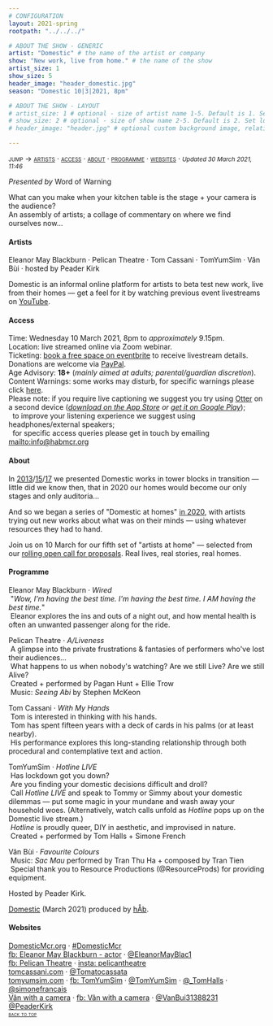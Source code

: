 ```yaml
---
# CONFIGURATION
layout: 2021-spring
rootpath: "../../../"

# ABOUT THE SHOW - GENERIC
artist: "Domestic" # the name of the artist or company
show: "New work, live from home." # the name of the show
artist_size: 1
show_size: 5
header_image: "header_domestic.jpg"  
season: "Domestic 10|3|2021, 8pm"

# ABOUT THE SHOW - LAYOUT
# artist_size: 1 # optional - size of artist name 1-5. Default is 1. Set longer names to lower values
# show_size: 2 # optional - size of show name 2-5. Default is 2. Set longer names to lower values
# header_image: "header.jpg" # optional custom background image, relative to current page

---
```

<span style='font-variant: small-caps'>jump → [artists](/current/2021-domestic/march/#artists) · [access](/current/2021-domestic/march/#access) · [about](/current/2021-domestic/march/#about) · [programme](/current/2021-domestic/march/#programme) · [websites](/current/2021-domestic/march/#websites)</span> · <small>*Updated 30 March 2021, 11:46*</small>     
        
*Presented by* Word of Warning        
         
What can you make when your kitchen table is the stage + your camera is the audience?<br>An assembly of artists; a collage of commentary on where we find ourselves now…     
         
#### Artists       
Eleanor May Blackburn · Pelican Theatre · Tom Cassani · TomYumSim · Vân Bùi · hosted by Peader Kirk        
        
Domestic is an informal online platform for artists to beta test new work, live from their homes — get a feel for it by watching previous event livestreams on <a href="http://www.youtube.com/playlist?list=PLHmxKLx8cM6BDQVxWcVUAIZapNVroOJWj" target="_blank">YouTube</a>.        
         
#### Access            
Time: Wednesday 10 March 2021, 8pm to *approximately* 9.15pm.<br>Location: live streamed online via Zoom webinar.<br>Ticketing: <a href="http://eventbrite.co.uk/e/domestic-registration-143739676241" target="_blank">book a free space on eventbrite</a> to receive livestream details.<br>Donations are welcome via <a href="http://paypal.me/warnmcr" target="_blank">PayPal</a>.<br>Age Advisory: **18+** (*mainly aimed at adults; parental/guardian discretion*).<br>Content Warnings: some works may disturb, for specific warnings please click [here](/warnings).<br>Please note: if you require live captioning we suggest you try using <a href="http://otter.ai/starter-guide?article=generateNotes" target="_blank">Otter</a> on a second device (*<a href="http://itunes.apple.com/us/app/otter-voice-notes/id1276437113" target="_blank">download on the App Store</a> or <a href="http://play.google.com/store/apps/details?id=com.aisense.otter" target="_blank">get it on Google Play</a>*);<br>&nbsp;&nbsp;to improve your listening experience we suggest using headphones/external speakers;<br>&nbsp;&nbsp;for specific access queries please get in touch by emailing <mailto:info@habmcr.org>         
          
#### About         
In [2013](/archive/2013-domestic)/[15](/archive/2015-domestic)/[17](/archive/2017-autumnwinter/pritchard) we presented Domestic works in tower blocks in transition — little did we know then, that in 2020 our homes would become our only stages and only auditoria…        
        
And so we began a series of "Domestic at homes" [in 2020](/archive/2020-domestic), with artists trying out new works about what was on their minds — using whatever resources they had to hand.         
        
Join us on 10 March for our fifth set of "artists at home" — selected from our <a href="http://domesticmcr.posthaven.com" target="_blank">rolling open call for proposals</a>. Real lives, real stories, real homes.          
        
#### Programme         
Eleanor May Blackburn · *Wired*<br>&nbsp;"*Wow, I'm having the best time. I'm having the best time. I AM having the best time.*"<br>&nbsp;Eleanor explores the ins and outs of a night out, and how mental health is often an unwanted passenger along for the ride.          
        
Pelican Theatre · *A/Liveness*<br>&nbsp;A glimpse into the private frustrations & fantasies of performers who've lost their audiences…<br>&nbsp;What happens to us when nobody's watching? Are we still Live? Are we still Alive?<br>&nbsp;Created + performed by Pagan Hunt + Ellie Trow<br>&nbsp;Music: *Seeing Abi* by Stephen McKeon        
       
Tom Cassani · *With My Hands*<br>&nbsp;Tom is interested in thinking with his hands.<br>&nbsp;Tom has spent fifteen years with a deck of cards in his palms (or at least nearby).<br>&nbsp;His performance explores this long-standing relationship through both procedural and contemplative text and action.         
        
TomYumSim · *Hotline LIVE*<br>&nbsp;Has lockdown got you down?<br>&nbsp;Are you finding your domestic decisions difficult and droll?<br>&nbsp;Call *Hotline LIVE* and speak to Tommy or Simmy about your domestic dilemmas — put some magic in your mundane and wash away your household woes. (Alternatively, watch calls unfold as *Hotline* pops up on the Domestic live stream.)<br>&nbsp;*Hotline* is proudly queer, DIY in aesthetic, and improvised in nature.<br>&nbsp;Created + performed by Tom Halls + Simone French        
       
Vân Bùi · *Favourite Colours*<br>&nbsp;Music: *Sac Mau* performed by Tran Thu Ha + composed by Tran Tien<br>&nbsp;Special thank you to Resource Productions (@ResourceProds) for providing equipment.        
        
Hosted by Peader Kirk.         
         
[Domestic](/hab/domestic) (March 2021) produced by [hÅb](/hab).        
         
#### Websites         
<a href="http://domesticmcr.org" target="_blank">DomesticMcr.org</a> · <a href="http://twitter.com/hashtag/DomesticMcr" target="_blank">#DomesticMcr</a><br><a href="http://facebook.com/Eleanor-May-Blackburn-actor-107733671375039" target="_blank">fb: Eleanor May Blackburn - actor</a> · <a href="http://twitter.com/EleanorMayBlac1" target="_blank">@EleanorMayBlac1</a><br><a href="http://facebook.com/Pelican-Theatre-106629694824947" target="_blank">fb: Pelican Theatre</a> · <a href="http://instagram.com/pelicantheatre" target="_blank">insta: pelicantheatre</a><br><a href="http://tomcassani.com" target="_blank">tomcassani.com</a> · <a href="http://twitter.com/Tomatocassata" target="_blank">@Tomatocassata</a><br><a href="http://tomyumsim.com" target="_blank">tomyumsim.com</a> · <a href="http://facebook.com/tomyumsim" target="_blank">fb: TomYumSim</a> · <a href="http://twitter.com/TomYumSim" target="_blank">@TomYumSim</a> · <a href="http://twitter.com/_TomHalls" target="_blank">@_TomHalls</a> · <a href="http://twitter.com/simonefrancais" target="_blank">@simonefrancais</a><br><a href="http://vanwithacamera.wixsite.com/portfolio" target="_blank">Vân with a camera</a> · <a href="http://facebook.com/vanwithacamera" target="_blank">fb: Vân with a camera</a> · <a href="http://twitter.com/VanBui31388231" target="_blank">@VanBui31388231</a><br><a href="http://twitter.com/PeaderKirk" target="_blank">@PeaderKirk</a>                
<small><span style='font-variant: small-caps'>[back to top](/current/2021-domestic/march)</span></small>
